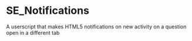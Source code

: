 # SE_Notifications
A userscript that makes HTML5 notifications on new activity on a question open in a different tab
